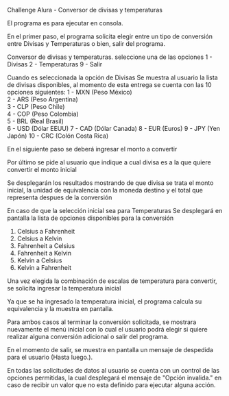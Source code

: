 Challenge Alura - Conversor de divisas y temperaturas

El programa es para ejecutar en consola.

En el primer paso, el programa solicita elegir entre un tipo de conversión entre Divisas y Temperaturas o bien, salir del programa.

Conversor de divisas y temperaturas. seleccione una de las opciones
1 - Divisas     2 - Temperaturas   9 - Salir

Cuando es seleccionada la opción de Divisas
Se muestra al usuario la lista de divisas disponibles, al momento de esta entrega se cuenta con las 10 opciones siguientes:
 1 - MXN (Peso México)       
 2 - ARS (Peso Argentina)    
 3 - CLP (Peso Chile)        
 4 - COP (Peso Colombia)     
 5 - BRL (Real Brasil)     
 6 - USD (Dólar EEUU)
 7 - CAD (Dólar Canada)
 8 - EUR (Euros)
 9 - JPY (Yen Japón)
10 - CRC (Colón Costa Rica)
      
En el siguiente paso se deberá ingresar el monto a convertir
    
Por último se pide al usuario que indique a cual divisa es a la que quiere convertir el monto inicial
      
Se desplegarán los resultados mostrando de que divisa se trata el monto inicial, la unidad de equivalencia con la moneda destino y el total que representa despues de la conversión

En caso de que la selección inicial sea para Temperaturas
Se desplegará en pantalla la lista de opciones disponibles para la conversión
1. Celsius a Fahrenheit
2. Celsius a Kelvin
3. Fahrenheit a Celsius
4. Fahrenheit a Kelvin
5. Kelvin a Celsius
6. Kelvin a Fahrenheit

Una vez elegida la combinación de escalas de temperatura para convertir, se solicita ingresar la temperatura inicial

Ya que se ha ingresado la temperatura inicial, el programa calcula su equivalencia y la muestra en pantalla.

Para ambos casos al terminar la conversión solicitada, se mostrara nuevamente el menú inicial con lo cual el usuario podrá elegir si quiere realizar alguna conversión adicional o salir del programa.

En el momento de salir, se muestra en pantalla un mensaje de despedida para el usuario (Hasta luego.).

En todas las solicitudes de datos al usuario se cuenta con un control de las opciones permitidas, la cual desplegará el mensaje de "Opción invalida." en caso de recibir un valor que no esta definido para ejecutar alguna acción.
